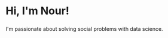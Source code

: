 <style> h1 a {display: none;} .container-lg {min-width: 200px; max-width: 680px; padding: 45px;} h1 {font-style: bold;} h3,h4,h5,h6,p {line-height: 1.8em;} a {color: #7100FF} </style>

# Hi, I'm Nour!
I'm passionate about solving social problems with data science.

